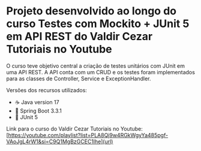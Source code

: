 # Projeto desenvolvido ao longo do curso Testes com Mockito + JUnit 5 em API REST do Valdir Cezar Tutoriais no Youtube

O curso teve objetivo central a criação de testes unitários com JUnit em uma API REST. A API conta com um CRUD e os testes foram implementados
para as classes de Controller, Service e ExceptionHandler. 

Versões dos recursos utilizados:
* ☕ Java version 17
* 🌿 Spring Boot 3.3.1
* 🍹 JUnit 5

Link para o curso do Valdir Cezar Tutoriais no Youtube: [https://youtube.com/playlist?list=PLA8Qj9w4RGkWgyYa485pgf-VAoJgL4rW1&si=C9Q1MgBzGCEC1lhe](url)
